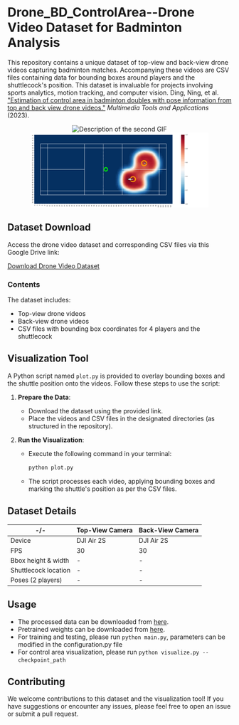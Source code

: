 # Drone_BD_ControlArea--Drone Video Dataset for Badminton Analysis

This repository contains a unique dataset of top-view and back-view drone videos capturing badminton matches. Accompanying these videos are CSV files containing data for bounding boxes around players and the shuttlecock's position. This dataset is invaluable for projects involving sports analytics, motion tracking, and computer vision.
Ding, Ning, et al. ["Estimation of control area in badminton doubles with pose information from top and back view drone videos."](https://doi.org/10.1007/s11042-023-16362-1) *Multimedia Tools and Applications* (2023). 

<div align="center">
  <img src="https://github.com/Ning-D/Drone_BD_ControlArea/blob/main/visual/Rally.gif" alt="Description of the second GIF" width="300">
  <img src="https://github.com/Ning-D/Drone_BD_ControlArea/blob/main/visual/Estimation.gif" alt="Estimation of control area in a rally" width="400">
  
</div>






## Dataset Download

Access the drone video dataset and corresponding CSV files via this Google Drive link:

[Download Drone Video Dataset](https://drive.google.com/drive/folders/1sIKIDLjyhccO_y6gXeaIkr_1gu1o0vYw?usp=drive_link)

### Contents

The dataset includes:

- Top-view drone videos
- Back-view drone videos
- CSV files with bounding box coordinates for 4 players and the shuttlecock

## Visualization Tool

A Python script named `plot.py` is provided to overlay bounding boxes and the shuttle position onto the videos. Follow these steps to use the script:

1. **Prepare the Data**:
   - Download the dataset using the provided link.
   - Place the videos and CSV files in the designated directories (as structured in the repository).

2. **Run the Visualization**:
   - Execute the following command in your terminal:
     ```bash
     python plot.py
     ```
   - The script processes each video, applying bounding boxes and marking the shuttle's position as per the CSV files.


## Dataset Details

| -/-       | Top-View Camera | Back-View Camera |
| --------- | -------- | -------- | 
| Device    | DJI Air 2S   | DJI Air 2S   |
| FPS       | 30           |    30        | 
| Bbox height & width     |  - |  -  |
| Shuttlecock location    |  -  |  -  |
| Poses (2 players)  |  -  |  -  |



## Usage
- The processed data can be downloaded from [here](https://drive.google.com/file/d/1DcaLrBW0IGFKLnvDKuqXlVz0PWTNU6Pz/view?usp=drive_link).
- Pretrained weights can be downloaded from [here](https://drive.google.com/file/d/1noNMyn0G_1Oqyg-na6vuW_SyabVQtF6W/view?usp=drive_link).
- For training and testing, please run `python main.py`, parameters can be modified in the configuration.py file
- For control area visualization, please run `python visualize.py --checkpoint_path`

## Contributing

We welcome contributions to this dataset and the visualization tool! If you have suggestions or encounter any issues, please feel free to open an issue or submit a pull request.





